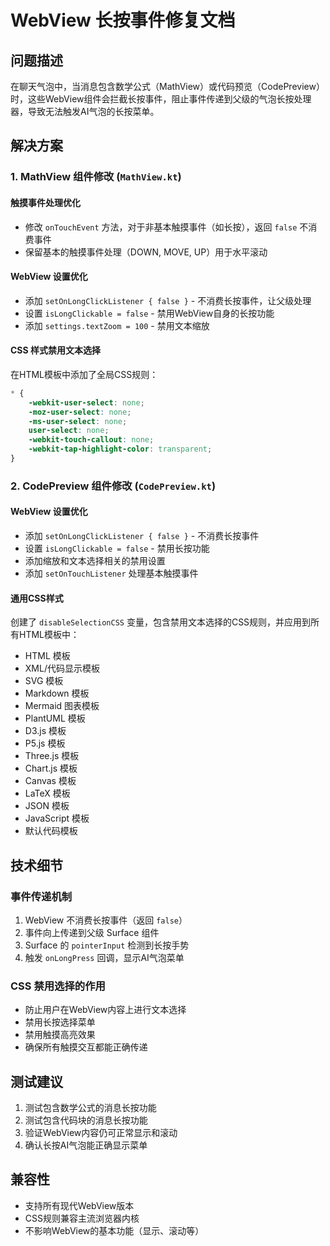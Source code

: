# WebView 长按事件修复文档

## 问题描述
在聊天气泡中，当消息包含数学公式（MathView）或代码预览（CodePreview）时，这些WebView组件会拦截长按事件，阻止事件传递到父级的气泡长按处理器，导致无法触发AI气泡的长按菜单。

## 解决方案

### 1. MathView 组件修改 (`MathView.kt`)

#### 触摸事件处理优化
- 修改 `onTouchEvent` 方法，对于非基本触摸事件（如长按），返回 `false` 不消费事件
- 保留基本的触摸事件处理（DOWN, MOVE, UP）用于水平滚动

#### WebView 设置优化
- 添加 `setOnLongClickListener { false }` - 不消费长按事件，让父级处理
- 设置 `isLongClickable = false` - 禁用WebView自身的长按功能
- 添加 `settings.textZoom = 100` - 禁用文本缩放

#### CSS 样式禁用文本选择
在HTML模板中添加了全局CSS规则：
```css
* {
    -webkit-user-select: none;
    -moz-user-select: none;
    -ms-user-select: none;
    user-select: none;
    -webkit-touch-callout: none;
    -webkit-tap-highlight-color: transparent;
}
```

### 2. CodePreview 组件修改 (`CodePreview.kt`)

#### WebView 设置优化
- 添加 `setOnLongClickListener { false }` - 不消费长按事件
- 设置 `isLongClickable = false` - 禁用长按功能
- 添加缩放和文本选择相关的禁用设置
- 添加 `setOnTouchListener` 处理基本触摸事件

#### 通用CSS样式
创建了 `disableSelectionCSS` 变量，包含禁用文本选择的CSS规则，并应用到所有HTML模板中：
- HTML 模板
- XML/代码显示模板
- SVG 模板
- Markdown 模板
- Mermaid 图表模板
- PlantUML 模板
- D3.js 模板
- P5.js 模板
- Three.js 模板
- Chart.js 模板
- Canvas 模板
- LaTeX 模板
- JSON 模板
- JavaScript 模板
- 默认代码模板

## 技术细节

### 事件传递机制
1. WebView 不消费长按事件（返回 `false`）
2. 事件向上传递到父级 Surface 组件
3. Surface 的 `pointerInput` 检测到长按手势
4. 触发 `onLongPress` 回调，显示AI气泡菜单

### CSS 禁用选择的作用
- 防止用户在WebView内容上进行文本选择
- 禁用长按选择菜单
- 禁用触摸高亮效果
- 确保所有触摸交互都能正确传递

## 测试建议
1. 测试包含数学公式的消息长按功能
2. 测试包含代码块的消息长按功能
3. 验证WebView内容仍可正常显示和滚动
4. 确认长按AI气泡能正确显示菜单

## 兼容性
- 支持所有现代WebView版本
- CSS规则兼容主流浏览器内核
- 不影响WebView的基本功能（显示、滚动等）
